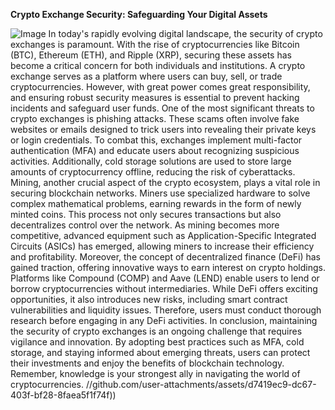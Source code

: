 **Crypto Exchange Security: Safeguarding Your Digital Assets**

![Image](https://github.com/user-attachments/assets/4a25d116-2220-4385-b08e-f287af8fcbc4)
In today's rapidly evolving digital landscape, the security of crypto exchanges is paramount. With the rise of cryptocurrencies like Bitcoin (BTC), Ethereum (ETH), and Ripple (XRP), securing these assets has become a critical concern for both individuals and institutions. A crypto exchange serves as a platform where users can buy, sell, or trade cryptocurrencies. However, with great power comes great responsibility, and ensuring robust security measures is essential to prevent hacking incidents and safeguard user funds.
One of the most significant threats to crypto exchanges is phishing attacks. These scams often involve fake websites or emails designed to trick users into revealing their private keys or login credentials. To combat this, exchanges implement multi-factor authentication (MFA) and educate users about recognizing suspicious activities. Additionally, cold storage solutions are used to store large amounts of cryptocurrency offline, reducing the risk of cyberattacks.
Mining, another crucial aspect of the crypto ecosystem, plays a vital role in securing blockchain networks. Miners use specialized hardware to solve complex mathematical problems, earning rewards in the form of newly minted coins. This process not only secures transactions but also decentralizes control over the network. As mining becomes more competitive, advanced equipment such as Application-Specific Integrated Circuits (ASICs) has emerged, allowing miners to increase their efficiency and profitability.
Moreover, the concept of decentralized finance (DeFi) has gained traction, offering innovative ways to earn interest on crypto holdings. Platforms like Compound (COMP) and Aave (LEND) enable users to lend or borrow cryptocurrencies without intermediaries. While DeFi offers exciting opportunities, it also introduces new risks, including smart contract vulnerabilities and liquidity issues. Therefore, users must conduct thorough research before engaging in any DeFi activities.
In conclusion, maintaining the security of crypto exchanges is an ongoing challenge that requires vigilance and innovation. By adopting best practices such as MFA, cold storage, and staying informed about emerging threats, users can protect their investments and enjoy the benefits of blockchain technology. Remember, knowledge is your strongest ally in navigating the world of cryptocurrencies. 
 //github.com/user-attachments/assets/d7419ec9-dc67-403f-bf28-8faea5f1f74f))
